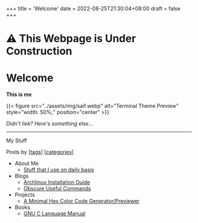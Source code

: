 +++
title = 'Welcome'
date = 2022-08-25T21:30:04+08:00
draft = false
+++

⚠️ This Webpage is Under Construction
====================================

# Welcome

**This is me**

{{< figure src="../assets/img/saif.webp" alt="Terminal Theme Preview" style="width: 50%;" position="center" >}}

*Didn't liek?*
*Here's something else...*

---
My Stuff

Posts by [[tags](/tags)] [[categories](/categories)]


- About Me
    - [Stuff that I use on daily basis](./blogs/stuff-i-use)
- Blogs
    - [Archlinux Installation Guide](./blogs/install-arch)
    - [Obscure Useful Commands](../blogs/obscure-useful-commands)
- Projects
    - [A Minimal Hex Color Code Generator/Previewer](https://hex-color-previewer.vercel.app/)
- Books
    - [GNU C Language Manual](../books/gnu-c-language-manual)
